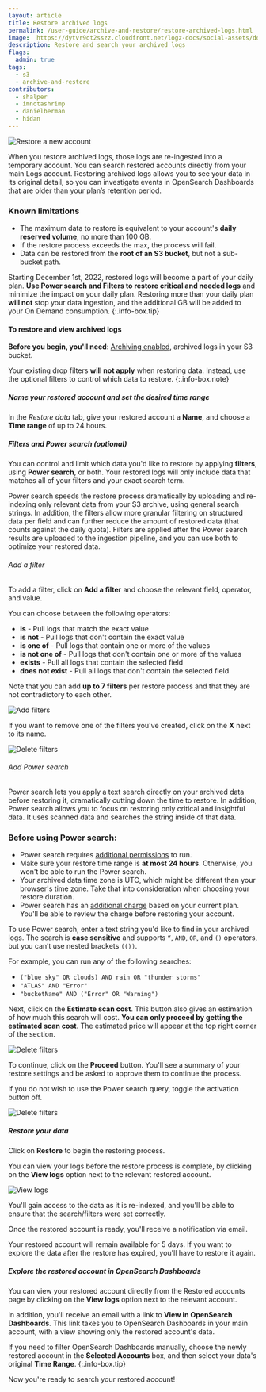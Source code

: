 ```yaml
---
layout: article
title: Restore archived logs
permalink: /user-guide/archive-and-restore/restore-archived-logs.html
image:  https://dytvr9ot2sszz.cloudfront.net/logz-docs/social-assets/docs-social.jpg
description: Restore and search your archived logs
flags:
  admin: true
tags:
  - s3
  - archive-and-restore
contributors:
  - shalper
  - imnotashrimp
  - danielberman
  - hidan
---
```


![Restore a new account](https://dytvr9ot2sszz.cloudfront.net/logz-docs/archive-and-restore/restore-new-screen.png)

When you restore archived logs,
those logs are re-ingested into a temporary account. You can search restored accounts directly from your main Logs account.
Restoring archived logs allows you to see your data in its original detail,
so you can investigate events in OpenSearch Dashboards that are older than your plan’s retention period.


### Known limitations

* The maximum data to restore is equivalent to your account's **daily reserved volume**, no more than 100 GB.
* If the restore process exceeds the max, the process will fail.
* Data can be restored from the **root of an S3 bucket**, but not a sub-bucket path.

Starting December 1st, 2022, restored logs will become a part of your daily plan. **Use Power search and Filters to restore critical and needed logs** and minimize the impact on your daily plan. Restoring more than your daily plan **will not** stop your data ingestion, and the additional GB will be added to your On Demand consumption.
{:.info-box.tip}


#### To restore and view archived logs

**Before you begin, you'll need**:
[Archiving enabled](https://app.logz.io/#/dashboard/tools/archive-and-restore),
archived logs in your S3 bucket.

Your existing drop filters **will not apply** when restoring data. Instead, use the optional filters to control which data to restore.
{:.info-box.note}


<div class="tasklist">


##### Name your restored account and set the desired time range


In the _Restore data_ tab, give your restored account a **Name**, and choose a **Time range** of up to 24 hours.



<!-- ##### Make your preparations

There are a few things you need to check before you begin the process.

<!-- 1. Double-check your [Drop filters]({{site.baseurl}}/user-guide/accounts/drop-filters/) to make sure logs you need won't be filtered.

    If you're planning to restore logs that could be dropped by your drop-filters, you'll need to first make the necessary changes to your drop-filters before restoring. Otherwise the logs will just be dropped right after they are restored, and before   they reach your Logz.io account. 

2. The max data you can restore per restore process is equivalent to your account's daily **reserved volume**, and no more than 100 GB.
  
    If the limit is exceeded, the restore will **fail at the end of the process**.

    It's best to restore data for the smallest time frame, to ensure that the volume of data to be restored will not approach the max limit.
    {:.info-box.important} -->

##### Filters and Power search (optional)

You can control and limit which data you'd like to restore by applying **filters**, using **Power search**, or both. Your restored logs will only include data that matches all of your filters and your exact search term.

Power search speeds the restore process dramatically by uploading and re-indexing only relevant data from your S3 archive, using general search strings.
In addition, the filters allow more granular filtering on structured data per field and can further reduce the amount of restored data (that counts against the daily quota). Filters are applied after the Power search results are uploaded to the ingestion pipeline, and you can use both to optimize your restored data.

###### Add a filter

To add a filter, click on **Add a filter** and choose the relevant field, operator, and value.

You can choose between the following operators:

* **is** - Pull logs that match the exact value
* **is not** - Pull logs that don't contain the exact value
* **is one of** - Pull logs that contain one or more of the values
* **is not one of** - Pull logs that don't contain one or more of the values
* **exists** - Pull all logs that contain the selected field
* **does not exist** - Pull all logs that don't contain the selected field

Note that you can add **up to 7 filters** per restore process and that they are not contradictory to each other.

![Add filters](https://dytvr9ot2sszz.cloudfront.net/logz-docs/archive-and-restore/add-a-filter.png)

If you want to remove one of the filters you've created, click on the **X** next to its name.

![Delete filters](https://dytvr9ot2sszz.cloudfront.net/logz-docs/archive-and-restore/delete-filter.png)

###### Add Power search


Power search lets you apply a text search directly on your archived data before restoring it, dramatically cutting down the time to restore. In addition, Power search allows you to focus on restoring only critical and insightful data. It uses scanned data and searches the string inside of that data.

### Before using Power search:


* Power search requires [additional permissions](/user-guide/archive-and-restore/set-s3-permissions.html#add-power-search-permissions) to run.
* Make sure your restore time range is **at most 24 hours**. Otherwise, you won't be able to run the Power search.
* Your archived data time zone is UTC, which might be different than your browser's time zone. Take that into consideration when choosing your restore duration.
* Power search has an [additional charge](https://logz.io/pricing/) based on your current plan. You'll be able to review the charge before restoring your account.


To use Power search, enter a text string you'd like to find in your archived logs. The search is **case sensitive** and supports  `“`, `AND`, `OR`, and `()` operators, but you can’t use nested brackets `(())`. 


For example, you can run any of the following searches:

* `("blue sky" OR clouds) AND rain OR "thunder storms"`
* `"ATLAS" AND "Error"`
* `"bucketName" AND ("Error" OR "Warning")`

Next, click on the **Estimate scan cost**. This button also gives an estimation of how much this search will cost. **You can only proceed by getting the estimated scan cost**. The estimated price will appear at the top right corner of the section.

![Delete filters](https://dytvr9ot2sszz.cloudfront.net/logz-docs/power-search/restore-estimate.png)

To continue, click on the **Proceed** button. You'll see a summary of your restore settings and be asked to approve them to continue the process.

If you do not wish to use the Power search query, toggle the activation button off.

![Delete filters](https://dytvr9ot2sszz.cloudfront.net/logz-docs/power-search/toggle-on-off.gif)



##### Restore your data


Click on **Restore** to begin the restoring process.

You can view your logs before the restore process is complete, by clicking on the **View logs** option next to the relevant restored account.

![View logs](https://dytvr9ot2sszz.cloudfront.net/logz-docs/archive-and-restore/restore-new-screen.png)

You'll gain access to the data as it is re-indexed, and you'll be able to ensure that the search/filters were set correctly.

Once the restored account is ready, you'll receive a notification via email.

Your restored account will remain available for 5 days. If you want to explore the data after the restore has expired, you'll have to restore it again.

##### Explore the restored account in OpenSearch Dashboards

You can view your restored account directly from the Restored accounts page by clicking on the **View logs** option next to the relevant account.



In addition, you'll receive an email with a link to **View in OpenSearch Dashboards**.
This link takes you to OpenSearch Dashboards in your main account, with a view showing only the restored account's data.


If you need to filter OpenSearch Dashboards manually, choose the newly restored account in the **Selected Accounts** box,
and then select your data's original **Time Range**.
{:.info-box.tip}

Now you're ready to search your restored account!

</div>
